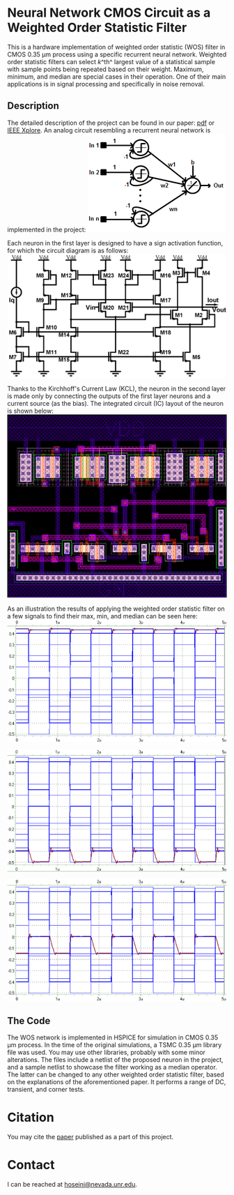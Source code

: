 ﻿# Neural Network CMOS Circuit as a Weighted Order Statistic Filter

This is a hardware implementation of weighted order statistic (WOS) filter in CMOS 0.35 &#956;m process using a specific recurrent neural network. Weighted order statistic filters can select *k*^th^ largest value of a statistical sample with sample points being repeated based on their weight. Maximum, minimum, and median are special cases in their operation. One of their main applications is in signal processing and specifically in noise removal. 

## Description
The detailed description of the project can be found in our paper: [pdf](./project_description/2010-ICEDSA-NN-WOS) or [IEEE Xplore](https://doi.org/10.1109/ICEDSA.2010.5503078). 
An analog circuit resembling a recurrent neural network is implemented in the project:
![Weighted order statistic neural network](./project_description/nn.tif "Weighted order statistic neural network")

Each neuron in the first layer is designed to have a sign activation function, for which the circuit diagram is as follows:
![Circuit of each neuron in the first layer](./project_description/sign.tiff "Circuit of each neuron in the first layer")

Thanks to the Kirchhoff's Current Law (KCL), the neuron in the second layer is made only by connecting the outputs of the first layer neurons and a current source (as the bias). The integrated circuit (IC) layout of the neuron is shown below:
![Layout of the first layer neuron](./project_description/layout.tiff "Layout of the first layer neuron")

As an illustration the results of applying the weighted order statistic filter on a few signals to find their max, min, and median can be seen here:
![WOS filter working as a max filter](./project_description/max-tran.tif "WOS filter working as a max filter")

![WOS filter working as a min filter](./project_description/min-tran.tif "WOS filter working as a min filter")

![WOS filter working as a median filter](./project_description/median-tran.tif "WOS filter working as a median filter")

## The Code
The WOS network is implemented in HSPICE for simulation in CMOS 0.35 &#956;m process. In the time of the original simulations, a TSMC 0.35 &#956;m library file was used. You may use other libraries, probably with some minor alterations. The files include a netlist of the proposed neuron in the project, and a sample netlist to showcase the filter working as a median operator. The latter can be changed to any other weighted order statistic filter, based on the explanations of the aforementioned paper. It performs a range of DC, transient, and corner tests.

# Citation
You may cite the [paper](https://doi.org/10.1109/ICEDSA.2010.5503078) published as a part of this project.

# Contact
I can be reached at hoseini@nevada.unr.edu.

